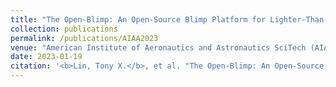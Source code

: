 ```yaml
---
title: "The Open-Blimp: An Open-Source Blimp Platform for Lighter-Than-Air Research"
collection: publications
permalink: /publications/AIAA2023
venue: "American Institute of Aeronautics and Astronautics SciTech (AIAA SciTech)"
date: 2023-01-19
citation: '<b>Lin, Tony X.</b>, et al. "The Open-Blimp: An Open-Source Blimp Platform for Lighter-Than-Air Research." AIAA SCITECH 2023 Forum. 2023.'
---
```

